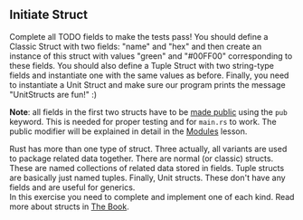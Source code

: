 ## Initiate Struct

Complete all TODO fields to make the tests pass!
You should define a Classic Struct with two fields: "name" and "hex" and then create an instance of this struct with values "green" and "#00FF00" corresponding to these fields. 
You should also define a Tuple Struct with two string-type fields and instantiate one with the same values as before. 
Finally, you need to instantiate a Unit Struct and make sure our program prints the message "UnitStructs are fun!" :)

**Note**: all fields in the first two structs have to be [made public](https://doc.rust-lang.org/book/ch07-03-paths-for-referring-to-an-item-in-the-module-tree.html#exposing-paths-with-the-pub-keyword) using the `pub` keyword.
This is needed for proper testing and for `main.rs` to work. The public modifier will be explained in detail in the [Modules](course://Modules/Modules) lesson.

<div class="hint">
Rust has more than one type of struct. Three actually, all variants are used to package related data together.
There are normal (or classic) structs. These are named collections of related data stored in fields.
Tuple structs are basically just named tuples.
Finally, Unit structs. These don't have any fields and are useful for generics.
</div>

<div class="hint">
In this exercise you need to complete and implement one of each kind.
Read more about structs in <a href="https://doc.rust-lang.org/book/ch05-01-defining-structs.html">The Book</a>.
</div>

